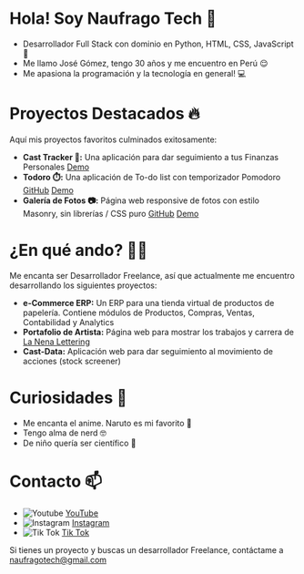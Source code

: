 # Hola! Soy Naufrago Tech 👋 

* Desarrollador Full Stack con dominio en Python, HTML, CSS, JavaScript 💯
* Me llamo José Gómez, tengo 30 años y me encuentro en Perú 😌
* Me apasiona la programación y la tecnología en general! 💻

# Proyectos Destacados 🔥
Aquí mis proyectos favoritos culminados exitosamente:
* **Cast Tracker 💸:** Una aplicación para dar seguimiento a tus Finanzas Personales [Demo](https://cast-tracker.onrender.com/)
* **Todoro ⏱️:** Una aplicación de To-do list con temporizador Pomodoro [GitHub](https://github.com/naufragotech/Todoro) [Demo](https://naufragotech.github.io/Todoro/)
* **Galería de Fotos 📷:** Página web responsive de fotos con estilo Masonry, sin librerías / CSS puro [GitHub](https://github.com/naufragotech/photo_gallery) [Demo](https://naufragotech.github.io/photo_gallery/)


# ¿En qué ando? 👨‍💻
Me encanta ser Desarrollador Freelance, así que actualmente me encuentro desarrollando los siguientes proyectos:
* **e-Commerce ERP:** Un ERP para una tienda virtual de productos de papelería. Contiene módulos de Productos, Compras, Ventas, Contabilidad y Analytics
* **Portafolio de Artista:** Página web para mostrar los trabajos y carrera de [La Nena Lettering](https://www.instagram.com/lanena.lettering)
* **Cast-Data:** Aplicación web para dar seguimiento al movimiento de acciones (stock screener)


# Curiosidades 🦝
* Me encanta el anime. Naruto es mi favorito 🥷
* Tengo alma de nerd 🤓
* De niño quería ser científico 🔬


# Contacto 📫
* ![Youtube](https://github.com/naufragotech/naufragotech/assets/136128156/f9f95b44-169a-41c6-b0a5-e508fb9951cb) [YouTube](https://www.youtube.com/@naufragotech)
* ![Instagram](https://github.com/naufragotech/naufragotech/assets/136128156/8c178066-9541-4ea6-9482-1eeafb20b7bc) [Instagram](https://www.instagram.com/naufragotech)
* ![Tik Tok](https://github.com/naufragotech/naufragotech/assets/136128156/12d0513c-32ae-43da-852e-d5fb51fc476a) [Tik Tok](https://www.tiktok.com/@naufragotech)

Si tienes un proyecto y buscas un desarrollador Freelance, contáctame a [naufragotech@gmail.com](mailto:naufragotech@gmail.com)
